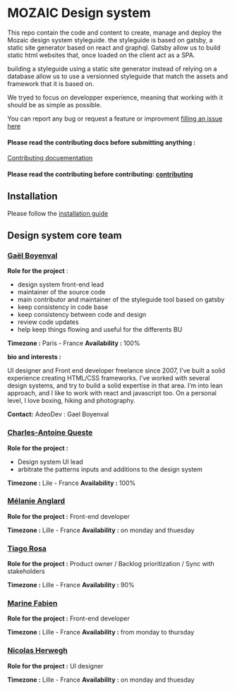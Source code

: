 # MOZAIC Design system

This repo contain the code and content to create, manage and deploy the Mozaic design system styleguide.
the styleguide is based on gatsby, a static site generator based on react and graphql.
Gatsby allow us to build static html websites that, once loaded on the client act as a SPA.

building a styleguide using a static site generator instead of relying on a database allow us to use a versionned styleguide that match the assets and framework that it is based on.

We tryed to focus on developper experience, meaning that working with it should be as simple as possible.

You can report any bug or request a feature or improvment [filling an issue here](https://github.com/adeo/mozaic-design-system/issues)

#### Please read the contributing docs before submitting anything :

[Contributing docuementation](https://mozaic.adeo.cloud/Contributing/)

#### Please read the contributing before contributing: [contributing](https://github.com/adeo/mozaic-design-system/blob/master/CONTRIBUTING.md)

## Installation

Please follow the [installation guide](https://mozaic.adeo.cloud/Contributing/Developers/InstallForDev/)

## Design system core team

### [Gaël Boyenval](https://www.linkedin.com/in/gaël-boyenval-5b931415/)

**Role for the project** :

- design system front-end lead
- maintainer of the source code
- main contributor and maintainer of the styleguide tool based on gatsby
- keep consistency in code base
- keep consistency between code and design
- review code updates
- help keep things flowing and useful for the differents BU

**Timezone :** Paris - France **Availability :** 100%

**bio and interests :**

UI designer and Front end developer freelance since 2007, I’ve built a solid experience creating HTML/CSS frameworks. I’ve worked with several design systems, and try to build a solid expertise in that area.
I’m into lean approach, and I like to work with react and javascript too.
On a personal level, I love boxing, hiking and photography.

**Contact:**
AdeoDev : Gael Boyenval

### [Charles-Antoine Queste](https://www.linkedin.com/in/charlesantoinequeste/?originalSubdomain=fr)

**Role for the project :**

- Design system UI lead
- arbitrate the patterns inputs and additions to the design system

**Timezone :** Lile - France **Availability :** 100%

### [Mélanie Anglard](https://www.linkedin.com/in/melanie-anglard-6540b164/)

**Role for the project :** Front-end developer

**Timezone :** Lille - France **Availability :** on monday and thuesday

### [Tiago Rosa](https://www.linkedin.com/in/tiagorosa/)

**Role for the project :** Product owner / Backlog prioritization / Sync with stakeholders

**Timezone :** Lille - France **Availability :** 90%

### [Marine Fabien](https://www.linkedin.com/in/marine-fabien/)

**Role for the project :** Front-end developer

**Timezone :** Lille - France **Availability :** from monday to thursday

### [Nicolas Herwegh](https://www.linkedin.com/in/nicolas-herwegh-3a4494136/?originalSubdomain=fr)

**Role for the project :** UI designer

**Timezone :** Lille - France **Availability :** on monday and thuesday
